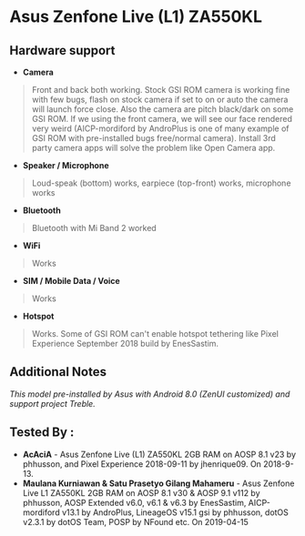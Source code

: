 # **Asus Zenfone Live (L1) ZA550KL**
##  **Hardware support**
* **Camera**
> Front and back both working. Stock GSI ROM camera is working fine with few bugs, flash on stock camera if set to on or auto the camera will launch force close. Also the camera are pitch black/dark on some GSI ROM. If we using the front camera, we will see our face rendered very weird (AICP-mordiford by AndroPlus is one of many example of GSI ROM with pre-installed bugs free/normal camera). Install 3rd party camera apps will solve the problem like Open Camera app.
* **Speaker / Microphone**
> Loud-speak (bottom) works, earpiece (top-front) works, microphone works
* **Bluetooth**
> Bluetooth with Mi Band 2 worked
* **WiFi**
> Works
* **SIM / Mobile Data / Voice**
> Works
* **Hotspot**
> Works. Some of GSI ROM can't enable hotspot tethering like Pixel Experience September 2018 build by EnesSastim.
## **Additional Notes**
_This model pre-installed by Asus with Android 8.0 (ZenUI customized) and support project Treble._
## **Tested By** :
* **AcAciA** - Asus Zenfone Live (L1) ZA550KL 2GB RAM on AOSP 8.1 v23 by phhusson, and Pixel Experience 2018-09-11 by jhenrique09. On 2018-9-13.
* **Maulana Kurniawan & Satu Prasetyo Gilang Mahameru** - Asus Zenfone Live L1 ZA550KL 2GB RAM on AOSP 8.1 v30 & AOSP 9.1 v112 by phhusson, AOSP Extended v6.0, v6.1 & v6.3 by EnesSastim, AICP-mordiford v13.1 by AndroPlus, LineageOS v15.1 gsi by phhusson, dotOS v2.3.1 by dotOS Team, POSP by NFound etc. On 2019-04-15